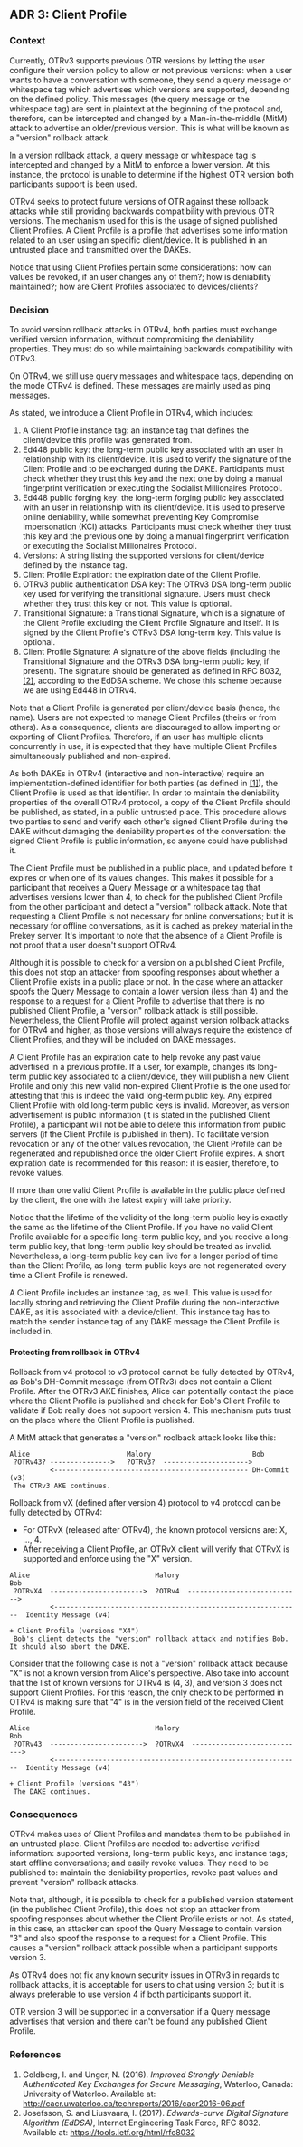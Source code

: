 ## ADR 3: Client Profile

### Context

Currently, OTRv3 supports previous OTR versions by letting the user configure
their version policy to allow or not previous versions: when a user wants to
have a conversation with someone, they send a query message or whitespace tag
which advertises which versions are supported, depending on the defined policy.
This messages (the query message or the whitespace tag) are sent in plaintext at
the beginning of the protocol and, therefore, can be intercepted and changed by
a Man-in-the-middle (MitM) attack to advertise an older/previous version. This
is what will be known as a "version" rollback attack.

In a version rollback attack, a query message or whitespace tag is intercepted
and changed by a MitM to enforce a lower version. At this instance, the protocol
is unable to determine if the highest OTR version both participants support is
been used.

OTRv4 seeks to protect future versions of OTR against these rollback attacks
while still providing backwards compatibility with previous OTR versions. The
mechanism used for this is the usage of signed published Client Profiles. A
Client Profile is a profile that advertises some information related to an user
using an specific client/device. It is published in an untrusted place and
transmitted over the DAKEs.

Notice that using Client Profiles pertain some considerations: how can values
be revoked, if an user changes any of them?; how is deniability maintained?;
how are Client Profiles associated to devices/clients?

### Decision

To avoid version rollback attacks in OTRv4, both parties must exchange
verified version information, without compromising the deniability properties.
They must do so while maintaining backwards compatibility with OTRv3.

On OTRv4, we still use query messages and whitespace tags, depending on the
mode OTRv4 is defined. These messages are mainly used as ping messages.

As stated, we introduce a Client Profile in OTRv4, which includes:

1. A Client Profile instance tag: an instance tag that defines the client/device
   this profile was generated from.
1. Ed448 public key: the long-term public key associated with an user in
   relationship with its client/device. It is used to verify the signature of
   the Client Profile and to be exchanged during the DAKE. Participants must
   check whether they trust this key and the next one by doing a manual
   fingerprint verification or executing the Socialist Millionaires Protocol.
1. Ed448 public forging key: the long-term forging public key associated with an
   user in relationship with its client/device. It is used to preserve online
   deniability, while somewhat preventing Key Compromise Impersonation (KCI)
   attacks. Participants must check whether they trust this key and the previous
   one by doing a manual fingerprint verification or executing the Socialist
   Millionaires Protocol.
1. Versions: A string listing the supported versions for client/device defined
   by the instance tag.
1. Client Profile Expiration: the expiration date of the Client Profile.
1. OTRv3 public authentication DSA key: The OTRv3 DSA long-term public key used
   for verifying the transitional signature. Users must check whether they trust
   this key or not. This value is optional.
1. Transitional Signature: a Transitional Signature, which is a signature of the
   Client Profile excluding the Client Profile Signature and itself. It is
   signed by the Client Profile's OTRv3 DSA long-term key. This value is
   optional.
1. Client Profile Signature: A signature of the above fields (including the
   Transitional Signature and the OTRv3 DSA long-term public key, if present).
   The signature should be generated as defined in RFC 8032,[\[2\]](#references),
   according to the EdDSA scheme. We chose this scheme because we are using
   Ed448 in OTRv4.

Note that a Client Profile is generated per client/device basis (hence, the
name). Users are not expected to manage Client Profiles (theirs or from others).
As a consequence, clients are discouraged to allow importing or exporting of
Client Profiles. Therefore, if an user has multiple clients concurrently in use,
it is expected that they have multiple Client Profiles simultaneously published
and non-expired.

As both DAKEs in OTRv4 (interactive and non-interactive) require an
implementation-defined identifier for both parties (as defined
in [\[1\]](#references)), the Client Profile is used as that identifier. In
order to maintain the deniability properties of the overall OTRv4 protocol, a
copy of the Client Profile should be published, as stated, in a public untrusted
place. This procedure allows two parties to send and verify each other's signed
Client Profile during the DAKE without damaging the deniability properties of
the conversation: the signed Client Profile is public information, so anyone
could have published it.

The Client Profile must be published in a public place, and updated before it
expires or when one of its values changes. This makes it possible for a
participant that receives a Query Message or a whitespace tag that advertises
versions lower than 4, to check for the published Client Profile from the other
participant and detect a "version" rollback attack. Note that requesting a
Client Profile is not necessary for online conversations; but it is necessary
for offline conversations, as it is cached as prekey material in the Prekey
server. It's important to note that the absence of a Client Profile is not proof
that a user doesn't support OTRv4.

Although it is possible to check for a version on a published Client Profile,
this does not stop an attacker from spoofing responses about whether a Client
Profile exists in a public place or not. In the case where an attacker spoofs
the Query Message to contain a lower version (less than 4) and the response
to a request for a Client Profile to advertise that there is no published Client
Profile, a "version" rollback attack is still possible. Nevertheless,
the Client Profile will protect against version rollback attacks for OTRv4 and
higher, as those versions will always require the existence of Client Profiles,
and they will be included on DAKE messages.

A Client Profile has an expiration date to help revoke any past value advertised
in a previous profile. If a user, for example, changes its long-term public key
associated to a client/device, they will publish a new Client Profile and only
this new valid non-expired Client Profile is the one used for attesting that
this is indeed the valid long-term public key. Any expired Client Profile with
old long-term public keys is invalid. Moreover, as version advertisement is
public information (it is stated in the published Client Profile), a participant
will not be able to delete this information from public servers (if the
Client Profile is published in them). To facilitate version revocation or any of
the other values revocation, the Client Profile can be regenerated and
republished once the older Client Profile expires. A short expiration date is
recommended for this reason: it is easier, therefore, to revoke values.

If more than one valid Client Profile is available in the public place defined
by the client, the one with the latest expiry will take priority.

Notice that the lifetime of the validity of the long-term public key is exactly
the same as the lifetime of the Client Profile. If you have no valid Client
Profile available for a specific long-term public key, and you receive a
long-term public key, that long-term public key should be treated as invalid.
Nevertheless, a long-term public key can live for a longer period of time than
the Client Profile, as long-term public keys are not regenerated every time a
Client Profile is renewed.

A Client Profile includes an instance tag, as well. This value is used for
locally storing and retrieving the Client Profile during the non-interactive
DAKE, as it is associated with a device/client. This instance tag has to match
the sender instance tag of any DAKE message the Client Profile is included in.

#### Protecting from rollback in OTRv4

Rollback from v4 protocol to v3 protocol cannot be fully detected by OTRv4, as
Bob's DH-Commit message (from OTRv3) does not contain a Client Profile. After
the OTRv3 AKE finishes, Alice can potentially contact the place where the
Client Profile is published and check for Bob's Client Profile to validate if
Bob really does not support version 4. This mechanism puts trust on the place
where the Client Profile is published.

A MitM attack that generates a "version" roolback attack looks like this:

```
Alice                        Malory                         Bob
 ?OTRv43? --------------->   ?OTRv3?  --------------------->
          <------------------------------------------------ DH-Commit (v3)
 The OTRv3 AKE continues.
```

Rollback from vX (defined after version 4) protocol to v4 protocol can be fully
detected by OTRv4:

- For OTRvX (released after OTRv4), the known protocol versions are:
  X, ..., 4.
- After receiving a Client Profile, an OTRvX client will verify that OTRvX is
  supported and enforce using the "X" version.

```
Alice                               Malory                                Bob
 ?OTRvX4  ----------------------->  ?OTRv4  ---------------------------->
          <-------------------------------------------------------------  Identity Message (v4)
                                                                          + Client Profile (versions "X4")
 Bob's client detects the "version" rollback attack and notifies Bob. It should also abort the DAKE.
```

Consider that the following case is not a "version" rollback attack because "X"
is not a known version from Alice's perspective. Also take into account that the
list of known versions for OTRv4 is (4, 3), and version 3 does not support
Client Profiles. For this reason, the only check to be performed in OTRv4 is
making sure that "4" is in the version field of the received Client Profile.

```
Alice                               Malory                                Bob
 ?OTRv43  ----------------------->  ?OTRvX4  ---------------------------->
          <-------------------------------------------------------------  Identity Message (v4)
                                                                          + Client Profile (versions "43")
 The DAKE continues.
```

### Consequences

OTRv4 makes uses of Client Profiles and mandates them to be published in an
untrusted place. Client Profiles are needed to: advertise verified information:
supported versions, long-term public keys, and instance tags; start offline
conversations; and easily revoke values. They need to be published to: maintain
the deniability properties, revoke past values and prevent "version" rollback
attacks.

Note that, although, it is possible to check for a published version statement
(in the published Client Profile), this does not stop an attacker from spoofing
responses about whether the Client Profile exists or not. As stated, in this
case, an attacker can spoof the Query Message to contain version "3" and also
spoof the response to a request for a Client Profile. This causes a "version"
rollback attack possible when a participant supports version 3.

As OTRv4 does not fix any known security issues in OTRv3 in regards to rollback
attacks, it is acceptable for users to chat using version 3; but it is always
preferable to use version 4 if both participants support it.

OTR version 3 will be supported in a conversation if a Query message advertises
that version and there can't be found any published Client Profile.

### References

1. Goldberg, I. and Unger, N. (2016). *Improved Strongly Deniable Authenticated
   Key Exchanges for Secure Messaging*, Waterloo, Canada: University of
   Waterloo. Available at:
   http://cacr.uwaterloo.ca/techreports/2016/cacr2016-06.pdf
2. Josefsson, S. and Liusvaara, I. (2017). *Edwards-curve Digital Signature
   Algorithm (EdDSA)*, Internet Engineering Task Force, RFC 8032. Available at:
   https://tools.ietf.org/html/rfc8032
